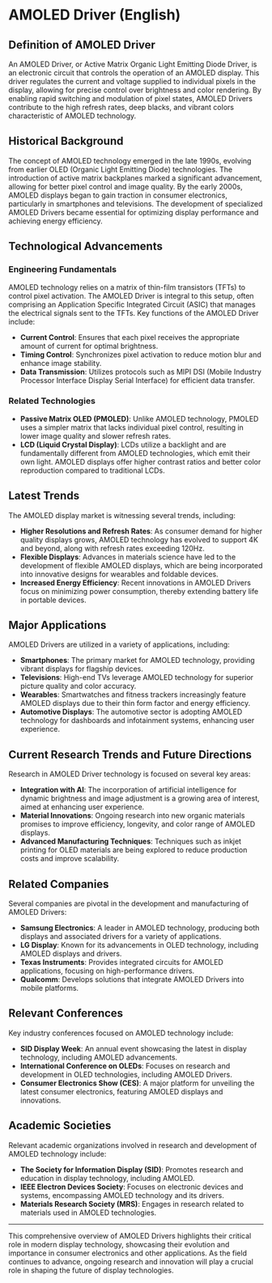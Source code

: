 # AMOLED Driver (English)

## Definition of AMOLED Driver

An AMOLED Driver, or Active Matrix Organic Light Emitting Diode Driver, is an electronic circuit that controls the operation of an AMOLED display. This driver regulates the current and voltage supplied to individual pixels in the display, allowing for precise control over brightness and color rendering. By enabling rapid switching and modulation of pixel states, AMOLED Drivers contribute to the high refresh rates, deep blacks, and vibrant colors characteristic of AMOLED technology.

## Historical Background

The concept of AMOLED technology emerged in the late 1990s, evolving from earlier OLED (Organic Light Emitting Diode) technologies. The introduction of active matrix backplanes marked a significant advancement, allowing for better pixel control and image quality. By the early 2000s, AMOLED displays began to gain traction in consumer electronics, particularly in smartphones and televisions. The development of specialized AMOLED Drivers became essential for optimizing display performance and achieving energy efficiency.

## Technological Advancements

### Engineering Fundamentals

AMOLED technology relies on a matrix of thin-film transistors (TFTs) to control pixel activation. The AMOLED Driver is integral to this setup, often comprising an Application Specific Integrated Circuit (ASIC) that manages the electrical signals sent to the TFTs. Key functions of the AMOLED Driver include:

- **Current Control**: Ensures that each pixel receives the appropriate amount of current for optimal brightness.
- **Timing Control**: Synchronizes pixel activation to reduce motion blur and enhance image stability.
- **Data Transmission**: Utilizes protocols such as MIPI DSI (Mobile Industry Processor Interface Display Serial Interface) for efficient data transfer.

### Related Technologies

- **Passive Matrix OLED (PMOLED)**: Unlike AMOLED technology, PMOLED uses a simpler matrix that lacks individual pixel control, resulting in lower image quality and slower refresh rates.
- **LCD (Liquid Crystal Display)**: LCDs utilize a backlight and are fundamentally different from AMOLED technologies, which emit their own light. AMOLED displays offer higher contrast ratios and better color reproduction compared to traditional LCDs.

## Latest Trends

The AMOLED display market is witnessing several trends, including:

- **Higher Resolutions and Refresh Rates**: As consumer demand for higher quality displays grows, AMOLED technology has evolved to support 4K and beyond, along with refresh rates exceeding 120Hz.
- **Flexible Displays**: Advances in materials science have led to the development of flexible AMOLED displays, which are being incorporated into innovative designs for wearables and foldable devices.
- **Increased Energy Efficiency**: Recent innovations in AMOLED Drivers focus on minimizing power consumption, thereby extending battery life in portable devices.

## Major Applications

AMOLED Drivers are utilized in a variety of applications, including:

- **Smartphones**: The primary market for AMOLED technology, providing vibrant displays for flagship devices.
- **Televisions**: High-end TVs leverage AMOLED technology for superior picture quality and color accuracy.
- **Wearables**: Smartwatches and fitness trackers increasingly feature AMOLED displays due to their thin form factor and energy efficiency.
- **Automotive Displays**: The automotive sector is adopting AMOLED technology for dashboards and infotainment systems, enhancing user experience.

## Current Research Trends and Future Directions

Research in AMOLED Driver technology is focused on several key areas:

- **Integration with AI**: The incorporation of artificial intelligence for dynamic brightness and image adjustment is a growing area of interest, aimed at enhancing user experience.
- **Material Innovations**: Ongoing research into new organic materials promises to improve efficiency, longevity, and color range of AMOLED displays.
- **Advanced Manufacturing Techniques**: Techniques such as inkjet printing for OLED materials are being explored to reduce production costs and improve scalability.

## Related Companies

Several companies are pivotal in the development and manufacturing of AMOLED Drivers:

- **Samsung Electronics**: A leader in AMOLED technology, producing both displays and associated drivers for a variety of applications.
- **LG Display**: Known for its advancements in OLED technology, including AMOLED displays and drivers.
- **Texas Instruments**: Provides integrated circuits for AMOLED applications, focusing on high-performance drivers.
- **Qualcomm**: Develops solutions that integrate AMOLED Drivers into mobile platforms.

## Relevant Conferences

Key industry conferences focused on AMOLED technology include:

- **SID Display Week**: An annual event showcasing the latest in display technology, including AMOLED advancements.
- **International Conference on OLEDs**: Focuses on research and development in OLED technologies, including AMOLED Drivers.
- **Consumer Electronics Show (CES)**: A major platform for unveiling the latest consumer electronics, featuring AMOLED displays and innovations.

## Academic Societies

Relevant academic organizations involved in research and development of AMOLED technology include:

- **The Society for Information Display (SID)**: Promotes research and education in display technology, including AMOLED.
- **IEEE Electron Devices Society**: Focuses on electronic devices and systems, encompassing AMOLED technology and its drivers.
- **Materials Research Society (MRS)**: Engages in research related to materials used in AMOLED technologies.

---

This comprehensive overview of AMOLED Drivers highlights their critical role in modern display technology, showcasing their evolution and importance in consumer electronics and other applications. As the field continues to advance, ongoing research and innovation will play a crucial role in shaping the future of display technologies.